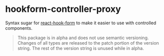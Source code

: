 # hookform-controller-proxy

Syntax sugar for [react-hook-form](https://react-hook-form.com/) to make it easier to use with controlled components.

> This package is in alpha and does not use semantic versioning. Changes of all types are released to the patch portion of the version string. The rest of the version string is unused while in alpha.
